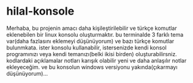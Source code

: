 # hilal-konsole
Merhaba, bu projenin amacı daha kişileştirilebilir ve türkçe komutlar eklenebilen bir linux konsolu oluşturmaktır.
bu terminalde 3 farklı tema var(daha fazlasını eklemeyi düşünüyorum) ve bazı türkçe komutlar bulunmkata.
ister konsolu kullanabilir, istersenizde kendi konsol programınızı veya kendi temanızı(belki ikisi birden) oluşturabilirsniz.
kodlardaki açıklamalar notları karışık olabilir yeni ve daha anlaşılır notlar ekleyeceğim.
ve bu konsolun windows versiyonu yakında(çıkarmayı düşünüyorum)...
